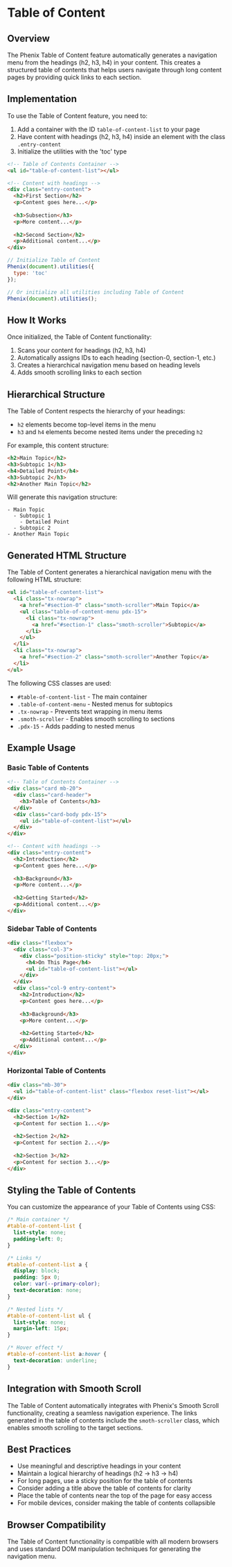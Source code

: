 # Table of Content

## Overview

The Phenix Table of Content feature automatically generates a navigation menu from the headings (h2, h3, h4) in your content. This creates a structured table of contents that helps users navigate through long content pages by providing quick links to each section.

## Implementation

To use the Table of Content feature, you need to:

1. Add a container with the ID `table-of-content-list` to your page
2. Have content with headings (h2, h3, h4) inside an element with the class `.entry-content`
3. Initialize the utilities with the 'toc' type

```html
<!-- Table of Contents Container -->
<ul id="table-of-content-list"></ul>

<!-- Content with headings -->
<div class="entry-content">
  <h2>First Section</h2>
  <p>Content goes here...</p>
  
  <h3>Subsection</h3>
  <p>More content...</p>
  
  <h2>Second Section</h2>
  <p>Additional content...</p>
</div>
```

```js
// Initialize Table of Content
Phenix(document).utilities({
  type: 'toc'
});

// Or initialize all utilities including Table of Content
Phenix(document).utilities();
```

## How It Works

Once initialized, the Table of Content functionality:

1. Scans your content for headings (h2, h3, h4)
2. Automatically assigns IDs to each heading (section-0, section-1, etc.)
3. Creates a hierarchical navigation menu based on heading levels
4. Adds smooth scrolling links to each section

## Hierarchical Structure

The Table of Content respects the hierarchy of your headings:

- `h2` elements become top-level items in the menu
- `h3` and `h4` elements become nested items under the preceding `h2`

For example, this content structure:

```html
<h2>Main Topic</h2>
<h3>Subtopic 1</h3>
<h4>Detailed Point</h4>
<h3>Subtopic 2</h3>
<h2>Another Main Topic</h2>
```

Will generate this navigation structure:

```
- Main Topic
  - Subtopic 1
    - Detailed Point
  - Subtopic 2
- Another Main Topic
```

## Generated HTML Structure

The Table of Content generates a hierarchical navigation menu with the following HTML structure:

```html
<ul id="table-of-content-list">
  <li class="tx-nowrap">
    <a href="#section-0" class="smoth-scroller">Main Topic</a>
    <ul class="table-of-content-menu pdx-15">
      <li class="tx-nowrap">
        <a href="#section-1" class="smoth-scroller">Subtopic</a>
      </li>
    </ul>
  </li>
  <li class="tx-nowrap">
    <a href="#section-2" class="smoth-scroller">Another Topic</a>
  </li>
</ul>
```

The following CSS classes are used:

- `#table-of-content-list` - The main container
- `.table-of-content-menu` - Nested menus for subtopics
- `.tx-nowrap` - Prevents text wrapping in menu items
- `.smoth-scroller` - Enables smooth scrolling to sections
- `.pdx-15` - Adds padding to nested menus

## Example Usage

### Basic Table of Contents

```html
<!-- Table of Contents Container -->
<div class="card mb-20">
  <div class="card-header">
    <h3>Table of Contents</h3>
  </div>
  <div class="card-body pdx-15">
    <ul id="table-of-content-list"></ul>
  </div>
</div>

<!-- Content with headings -->
<div class="entry-content">
  <h2>Introduction</h2>
  <p>Content goes here...</p>
  
  <h3>Background</h3>
  <p>More content...</p>
  
  <h2>Getting Started</h2>
  <p>Additional content...</p>
</div>
```

### Sidebar Table of Contents

```html
<div class="flexbox">
  <div class="col-3">
    <div class="position-sticky" style="top: 20px;">
      <h4>On This Page</h4>
      <ul id="table-of-content-list"></ul>
    </div>
  </div>
  <div class="col-9 entry-content">
    <h2>Introduction</h2>
    <p>Content goes here...</p>
    
    <h3>Background</h3>
    <p>More content...</p>
    
    <h2>Getting Started</h2>
    <p>Additional content...</p>
  </div>
</div>
```

### Horizontal Table of Contents

```html
<div class="mb-30">
  <ul id="table-of-content-list" class="flexbox reset-list"></ul>
</div>

<div class="entry-content">
  <h2>Section 1</h2>
  <p>Content for section 1...</p>
  
  <h2>Section 2</h2>
  <p>Content for section 2...</p>
  
  <h2>Section 3</h2>
  <p>Content for section 3...</p>
</div>
```

## Styling the Table of Contents

You can customize the appearance of your Table of Contents using CSS:

```css
/* Main container */
#table-of-content-list {
  list-style: none;
  padding-left: 0;
}

/* Links */
#table-of-content-list a {
  display: block;
  padding: 5px 0;
  color: var(--primary-color);
  text-decoration: none;
}

/* Nested lists */
#table-of-content-list ul {
  list-style: none;
  margin-left: 15px;
}

/* Hover effect */
#table-of-content-list a:hover {
  text-decoration: underline;
}
```

## Integration with Smooth Scroll

The Table of Content automatically integrates with Phenix's Smooth Scroll functionality, creating a seamless navigation experience. The links generated in the table of contents include the `smoth-scroller` class, which enables smooth scrolling to the target sections.

## Best Practices

- Use meaningful and descriptive headings in your content
- Maintain a logical hierarchy of headings (h2 → h3 → h4)
- For long pages, use a sticky position for the table of contents
- Consider adding a title above the table of contents for clarity
- Place the table of contents near the top of the page for easy access
- For mobile devices, consider making the table of contents collapsible

## Browser Compatibility

The Table of Content functionality is compatible with all modern browsers and uses standard DOM manipulation techniques for generating the navigation menu.
